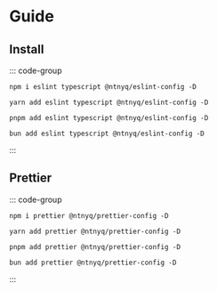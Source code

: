 # Guide

## Install

::: code-group

```shell [npm]
npm i eslint typescript @ntnyq/eslint-config -D
```

```shell [yarn]
yarn add eslint typescript @ntnyq/eslint-config -D
```

```shell [pnpm]
pnpm add eslint typescript @ntnyq/eslint-config -D
```

```shell [bun]
bun add eslint typescript @ntnyq/eslint-config -D
```

:::

## Prettier

::: code-group

```shell [npm]
npm i prettier @ntnyq/prettier-config -D
```

```shell [yarn]
yarn add prettier @ntnyq/prettier-config -D
```

```shell [pnpm]
pnpm add prettier @ntnyq/prettier-config -D
```

```shell [bun]
bun add prettier @ntnyq/prettier-config -D
```

:::
